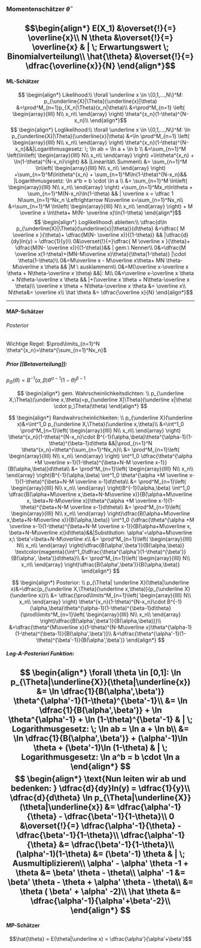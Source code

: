 
### Momentenschätzer $\hat \theta$

$$\begin{align*}
    E(X_1) &\overset{!}{=} \overline{x}\\
    N \theta &\overset{!}{=} \overline{x} & | \; Erwartungswert \; Binomialverteilung\\
    \hat{\theta} &\overset{!}{=} \dfrac{\overline{x}}{N}
\end{align*}$$
---------------------

#### ML-Schätzer
$$
\begin{align*}
    Likelihood:\\
    \forall \underline x \in \{0,1,...,N\}^M: p_{\underline{X}|\Theta}(\underline{x}|\theta) &=\prod^M_{n=1}p_{X_n|\Theta}(x_n|\theta)\\
    &=\prod^M_{n=1} \left( \begin{array}{llll}
	N\\
	x_n\\
	\end{array} \right) \theta^{x_n}(1-\theta)^{N-x_n}\\
\end{align*}$$
$$
\begin{align*}
Loglikelihood:\\
 \forall \underline x \in \{0,1,...,N\}^M: \ln p_{\underline{X}|\Theta}(\underline{x}|\theta) &=\ln \prod^M_{n=1} \left( \begin{array}{llll}
	N\\
	x_n\\
	\end{array} \right) \theta^{x_n}(1-\theta)^{N-x_n}&&|Logarithmusgesetz: \; \ln ab = \ln a + \ln b \\
	&=\sum_{n=1}^M \left(\ln\left( \begin{array}{llll}
	N\\
	x_n\\
	\end{array} \right) +\ln\theta^{x_n} + \ln(1-\theta)^{N-x_n}\right) && |Linearität\ Summen\\
	&= \sum_{n=1}^M \ln\left( \begin{array}{llll}
	N\\
	x_n\\
	\end{array} \right) +\sum_{n=1}^M\ln\theta^{x_n} + \sum_{n=1}^M\ln(1-\theta)^{N-x_n}&& |Logarithmusgesetz: \ln a^b = b \cdot \ln a \\
	&= \sum_{n=1}^M \ln\left( \begin{array}{llll}
	N\\
	x_n\\
	\end{array} \right) +\sum_{n=1}^Mx_n\ln\theta + \sum_{n=1}^M(N-x_n)\ln(1-\theta) && | \overline x = \dfrac 1 N\sum_{n=1}^Nx_n \Leftrightarrow N\overline x=\sum_{n=1}^Nx_n\\
	&=\sum_{n=1}^M \ln\left( \begin{array}{llll}
	N\\
	x_n\\
	\end{array} \right) + M \overline x \ln\theta+ M(N- \overline x)\ln(1-\theta)
\end{align*}$$
$$
\begin{align*}
Loglikelihood\ ableiten:\\
\dfrac{d\ln p_{\underline{X}|\Theta}(\underline{x}|\theta)}{d\theta} &=\dfrac{ M \overline x }{\theta}+ \dfrac{M(N- \overline x)}{(1-\theta)} && |\dfrac{d}{dy}ln(y) = \dfrac{1}{y}\\
0&\overset{!}{=}\dfrac{ M \overline x }{\theta}+ \dfrac{M(N- \overline x)}{(1-\theta)}&& | gem.\ Nenner\\
0&=\dfrac{M \overline x(1-\theta)+(MN-M\overline x)\theta}{\theta(1-\theta)} |\cdot \theta(1-\theta)\\
0&=M\overline x - M\overline x\theta+ MN \theta-M\overline x \theta && |M \ ausklammern\\
0&=M(\overline x-\overline x \theta + N\theta-\overline x \theta) &&|: M\\
0&=\overline x-\overline x \theta + N\theta-\overline x \theta && |+(\overline x \theta + N\theta-\overline x \theta)\\
\overline x \theta + N\theta-\overline x \theta &= \overline x\\
N\theta&= \overline x\\
\hat \theta &= \dfrac{\overline x}{N}
\end{align*}$$

------------------------

#### MAP-Schätzer
###### Posterior

Wichtige Regel: $\prod\limits_{n=1}^N \theta^{x_n}=\theta^{\sum_{n=1}^Nx_n}$

##### Prior [[Betaverteilung]]:
$p_\Theta(\theta)=B^{-1}(\alpha,\beta)\theta^{\alpha-1}(1-\theta)^{\beta-1}$

$$
\begin{align*}
gem. Wahrscheinlichkeitsdichten: \\
p_{\underline X,\Theta}(\underline x,\theta)=p_{\underline X|\Theta}(\underline x|\theta) \cdot p_\Theta(\theta)
\end{align*}
$$

$$
\begin{align*}
	Randwahrscheinlichkeiten: \\
	p_{\underline X}(\underline x)&=\int^1_0 p_{\underline X,\Theta}(\underline x,\theta)\\
	&=\int^1_0 \prod^M_{n=1}\left( \begin{array}{llll}
	N\\
	x_n\\
	\end{array} \right) \theta^{x_n}(1-\theta)^{N-x_n}\cdot B^{-1}(\alpha,\beta)\theta^{\alpha-1}(1-\theta)^{\beta-1}d\theta &&|\prod_{n=1}^N \theta^{x_n}=\theta^{\sum_{n=1}^Nx_n}\\
	&= \prod^M_{n=1}\left( \begin{array}{llll}
	N\\
	x_n\\
	\end{array} \right) \int^1_0 \dfrac{\theta^{\alpha +M \overline x-1}(1-\theta)^{\beta+N-M \overline x-1}}{B(\alpha,\beta)}d\theta\\
	&= \prod^M_{n=1}\left( \begin{array}{llll}
	N\\
	x_n\\
	\end{array} \right)B^{-1}(\alpha,\beta) \int^1_0 \theta^{\alpha +M \overline x-1}(1-\theta)^{\beta+N-M \overline x-1}d\theta\\
	&= \prod^M_{n=1}\left( \begin{array}{llll}
	N\\
	x_n\\
	\end{array} \right)B^{-1}(\alpha,\beta) \int^1_0 \dfrac{B(\alpha+M\overline x,\beta+N-M\overline x)}{B(\alpha+M\overline x, \beta+N-M\overline x)}\theta^{\alpha +M \overline x-1}(1-\theta)^{\beta+N-M \overline x-1}d\theta\\
	&= \prod^M_{n=1}\left( \begin{array}{llll}
	N\\
	x_n\\
	\end{array} \right)\dfrac{B(\alpha+M\overline x,\beta+N-M\overline x)}{B(\alpha,\beta)} \int^1_0 {\dfrac{\theta^{\alpha +M \overline x-1}(1-\theta)^{\beta+N-M \overline x-1}}{B(\alpha+M\overline x, \beta+N-M\overline x)}d\theta}&&|Substitution: \alpha'=\alpha+M\overline x;\ \beta'=\beta+N-M\overline x\\
	&= \prod^M_{n=1}\left( \begin{array}{llll}
	N\\
	x_n\\
	\end{array} \right)\dfrac{B(\alpha',\beta')}{B(\alpha,\beta)}  \textcolor{magenta}{\int^1_0\dfrac{\theta^{\alpha'}(1-\theta)^{\beta'}}{B(\alpha', \beta')}d\theta}\\
	&= \prod^M_{n=1}\left( \begin{array}{llll}
	N\\
	x_n\\
	\end{array} \right)\dfrac{B(\alpha',\beta')}{B(\alpha,\beta)}
\end{align*}
$$
 
$$
\begin{align*}
Posterior: \\
p_{\Theta| \underline X}(\theta|\underline x)&=\dfrac{p_{\underline X,\Theta}(\underline x,\theta)}{p_{\underline X}(\underline x)}\\
&= \dfrac{\prod\limits^M_{n=1}\left( \begin{array}{llll}
	N\\
	x_n\\
	\end{array} \right) \theta^{x_n}(1-\theta)^{N-x_n}\cdot B^{-1}(\alpha,\beta)\theta^{\alpha-1}(1-\theta)^{\beta-1}d\theta}{\prod\limits^M_{n=1}\left( \begin{array}{llll}
	N\\
	x_n\\
	\end{array} \right)\dfrac{B(\alpha',\beta')}{B(\alpha,\beta)}}\\
	&=\dfrac{\theta^{M\overline x}(1-\theta)^{N-M\overline x}\theta^{\alpha-1}(1-\theta)^{\beta-1}}{B(\alpha',\beta')}\\
	&=\dfrac{\theta^{\alpha'-1}(1-\theta)^{\beta'-1}}{B(\alpha',\beta')}
\end{align*}
$$
##### Log-A-Posteriori Funktion:
$$
\begin{align*}
	\forall \theta \in [0,1]: \ln p_{\Theta|\underline{X}}(\theta|\underline{x})  &= \ln \dfrac{1}{B(\alpha',\beta')} \theta^{\alpha'-1}(1-\theta)^{\beta'-1}\\
	&= \ln \dfrac{1}{B(\alpha',\beta')} + \ln \theta^{\alpha'-1} + \ln (1-\theta)^{\beta'-1} & | \; Logarithmusgesetz: \; \ln ab = \ln a + \ln b\\
    &= \ln \dfrac{1}{B(\alpha',\beta')} + (\alpha'-1)\ln \theta + (\beta'-1)\ln (1-\theta) & | \; Logarithmusgesetz: \ln a^b = b \cdot \ln a 
\end{align*}
$$
$$
\begin{align*}
	\text{Nun leiten wir ab und bedenken: } \dfrac{d}{dy}ln(y) = \dfrac{1}{y}\\
    \dfrac{d}{d\theta} \ln p_{\Theta|\underline{X}}(\theta|\underline{x}) &= \dfrac{\alpha'-1}{\theta} - \dfrac{\beta'-1}{1-\theta}\\
    0 &\overset{!}{=} \dfrac{\alpha'-1}{\theta} - \dfrac{\beta'-1}{1-\theta}\\
    \dfrac{\alpha'-1}{\theta} &= \dfrac{\beta'-1}{1-\theta}\\
    (\alpha'-1)(1-\theta) &= (\beta'-1) \theta & | \; Ausmultiplizieren\\
    \alpha' - \alpha' \theta -1 + \theta &= \beta' \theta - \theta\\
    \alpha' -1 &= \beta' \theta - \theta + \alpha' \theta - \theta\\
    &= \theta ( \beta' + \alpha' -2)\\
    \hat \theta &= \dfrac{\alpha'-1}{\alpha'+\beta'-2}\\
\end{align*}
$$
------------

#### MP-Schätzer
$$\hat{\theta} = E(\theta|\underline x) = \dfrac{\alpha'}{\alpha'+\beta'}$$
